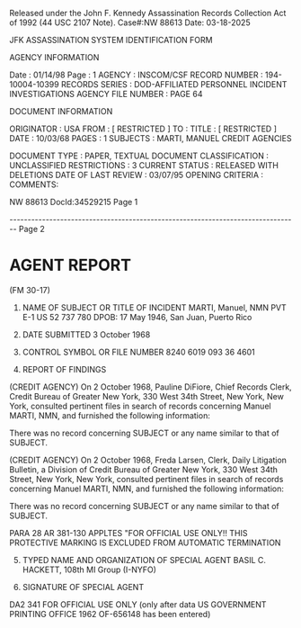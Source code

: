 Released under the John F. Kennedy
Assassination Records Collection Act of
1992 (44 USC 2107 Note). Case#:NW
88613 Date: 03-18-2025

JFK ASSASSINATION SYSTEM
IDENTIFICATION FORM

AGENCY INFORMATION

Date : 01/14/98
Page : 1
AGENCY : INSCOM/CSF
RECORD NUMBER : 194-10004-10399
RECORDS SERIES : DOD-AFFILIATED PERSONNEL INCIDENT INVESTIGATIONS
AGENCY FILE NUMBER : PAGE 64

DOCUMENT INFORMATION

ORIGINATOR : USA
FROM : [ RESTRICTED ]
TO :
TITLE : [ RESTRICTED ]
DATE : 10/03/68
PAGES : 1
SUBJECTS : MARTI, MANUEL
CREDIT AGENCIES

DOCUMENT TYPE : PAPER, TEXTUAL DOCUMENT
CLASSIFICATION : UNCLASSIFIED
RESTRICTIONS : 3
CURRENT STATUS : RELEASED WITH DELETIONS
DATE OF LAST REVIEW : 03/07/95
OPENING CRITERIA :
COMMENTS:

NW 88613 DocId:34529215 Page 1


-------------------------------------------------------------------------------- Page 2

# AGENT REPORT
(FM 30-17)

1. NAME OF SUBJECT OR TITLE OF INCIDENT
   MARTI, Manuel, NMN
   PVT E-1 US 52 737 780
   DPOB: 17 May 1946, San Juan, Puerto Rico

2. DATE SUBMITTED
   3 October 1968

3. CONTROL SYMBOL OR FILE NUMBER
   8240 6019
   093 36 4601

4. REPORT OF FINDINGS

(CREDIT AGENCY) On 2 October 1968, Pauline DiFiore,
Chief Records Clerk, Credit Bureau of Greater New York, 330 West 34th Street,
New York, New York, consulted pertinent files in search of records concerning
Manuel MARTI, NMN, and furnished the following information:

There was no record concerning SUBJECT or any name similar to that
of SUBJECT.

(CREDIT AGENCY) On 2 October 1968, Freda Larsen,
Clerk, Daily Litigation Bulletin, a Division of Credit Bureau of Greater New
York, 330 West 34th Street, New York, New York, consulted pertinent files in
search of records concerning Manuel MARTI, NMN, and furnished
the following information:

There was no record concerning SUBJECT or any name similar to that
of SUBJECT.

PARA 28 AR 381-130 APPLTES
"FOR OFFICIAL USE ONLY!! THIS PROTECTIVE MARKING IS EXCLUDED FROM AUTOMATIC TERMINATION

5. TYPED NAME AND ORGANIZATION OF SPECIAL AGENT
   BASIL C. HACKETT, 108th MI Group (I-NYFO)

6. SIGNATURE OF SPECIAL AGENT

DA2 341 FOR OFFICIAL USE ONLY (only after data US GOVERNMENT PRINTING OFFICE 1962 OF-656148
has been entered)
